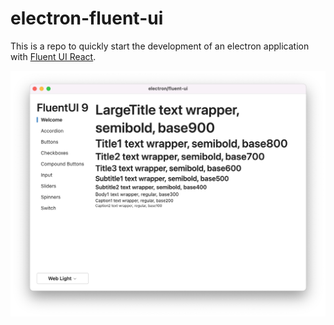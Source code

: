 # electron-fluent-ui

This is a repo to quickly start the development of an electron application with [Fluent UI React](https://react.fluentui.dev/).

![demo-light](docs/demo-light.png)
